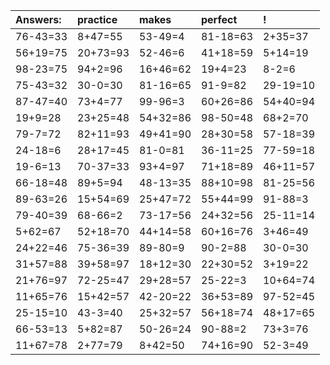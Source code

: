 | Answers: | practice | makes | perfect | ! |
| :--- | :--- | :--- | :--- | :--- |
| 76-43=33 | 8+47=55 | 53-49=4 | 81-18=63 | 2+35=37 | 
| 56+19=75 | 20+73=93 | 52-46=6 | 41+18=59 | 5+14=19 | 
| 98-23=75 | 94+2=96 | 16+46=62 | 19+4=23 | 8-2=6 | 
| 75-43=32 | 30-0=30 | 81-16=65 | 91-9=82 | 29-19=10 | 
| 87-47=40 | 73+4=77 | 99-96=3 | 60+26=86 | 54+40=94 | 
| 19+9=28 | 23+25=48 | 54+32=86 | 98-50=48 | 68+2=70 | 
| 79-7=72 | 82+11=93 | 49+41=90 | 28+30=58 | 57-18=39 | 
| 24-18=6 | 28+17=45 | 81-0=81 | 36-11=25 | 77-59=18 | 
| 19-6=13 | 70-37=33 | 93+4=97 | 71+18=89 | 46+11=57 | 
| 66-18=48 | 89+5=94 | 48-13=35 | 88+10=98 | 81-25=56 | 
| 89-63=26 | 15+54=69 | 25+47=72 | 55+44=99 | 91-88=3 | 
| 79-40=39 | 68-66=2 | 73-17=56 | 24+32=56 | 25-11=14 | 
| 5+62=67 | 52+18=70 | 44+14=58 | 60+16=76 | 3+46=49 | 
| 24+22=46 | 75-36=39 | 89-80=9 | 90-2=88 | 30-0=30 | 
| 31+57=88 | 39+58=97 | 18+12=30 | 22+30=52 | 3+19=22 | 
| 21+76=97 | 72-25=47 | 29+28=57 | 25-22=3 | 10+64=74 | 
| 11+65=76 | 15+42=57 | 42-20=22 | 36+53=89 | 97-52=45 | 
| 25-15=10 | 43-3=40 | 25+32=57 | 56+18=74 | 48+17=65 | 
| 66-53=13 | 5+82=87 | 50-26=24 | 90-88=2 | 73+3=76 | 
| 11+67=78 | 2+77=79 | 8+42=50 | 74+16=90 | 52-3=49 | 
